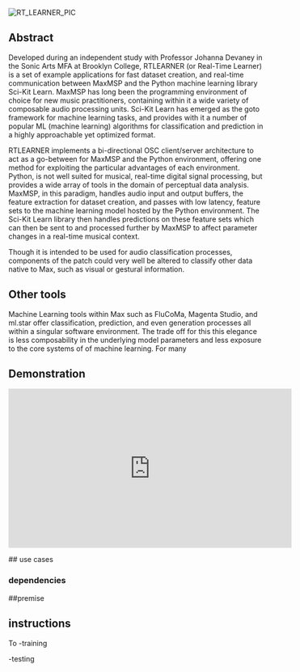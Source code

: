 ![RT_LEARNER_PIC](https://github.com/tmartinez88/RTLEARNER/blob/main/assets/RTLEARNER_PIC.png?raw=true)

## Abstract
Developed during an independent study with Professor Johanna Devaney in the Sonic Arts MFA at Brooklyn College, RTLEARNER (or Real-Time Learner) is a set of example applications for fast dataset creation, and real-time communication between MaxMSP and the Python machine learning library Sci-Kit Learn. MaxMSP has long been the programming environment of choice for new music practitioners, containing within it a wide variety of composable audio processing units. Sci-Kit Learn has emerged as the goto framework for machine learning tasks, and provides with it a number of popular ML (machine learning) algorithms for classification and prediction in a highly approachable yet optimized format.

RTLEARNER implements a bi-directional OSC client/server architecture to act as a go-between for MaxMSP and the Python environment, offering one method for exploiting the particular advantages of each environment. Python, is not well suited for musical, real-time digital signal processing, but provides a wide array of tools in the domain of perceptual data analysis. MaxMSP, in this paradigm, handles audio input and output buffers, the feature extraction for dataset creation, and passes with low latency, feature sets to the machine learning model hosted by the Python environment. The Sci-Kit Learn library then handles predictions on these feature sets which can then be sent to and processed further by MaxMSP to affect parameter changes in a real-time musical context.

Though it is intended to be used for audio classification processes, components of the patch could very well be altered to classify other data native to Max, such as visual or gestural information.

## Other tools
Machine Learning tools within Max such as FluCoMa, Magenta Studio, and ml.star offer classification, prediction, and even generation processes all within a singular software environment. The trade off for this this elegance is less composability in the underlying model parameters and less exposure to the core systems of  of machine learning. For many  

## Demonstration
<p align="center"><iframe width="560" height="315" src="https://www.youtube.com/embed/e7F6OkrapIU" title="YouTube video player" frameborder="0" allow="accelerometer; autoplay; clipboard-write; encrypted-media; gyroscope; picture-in-picture" allowfullscreen></iframe></p>
## use cases

### dependencies

##premise

## instructions
To
-training

-testing

